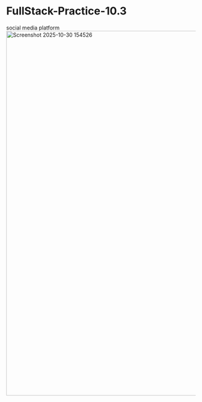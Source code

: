 # FullStack-Practice-10.3
social media platform
<img width="1541" height="971" alt="Screenshot 2025-10-30 154526" src="https://github.com/user-attachments/assets/d809fe8f-df38-449c-9565-5caff2e6835d" />
